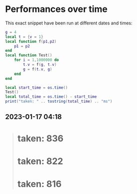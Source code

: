 # Performances over time

This exact snippet have been run at different dates and times:
```lua
g = 4
local t = {v = 1}
local function f(p1,p2)
	p1 = p2
end
local function Test()
	for i = 1,1000000 do
		t.v = f(g, t.v)
		g = f(t.v, g)
	end
end

local start_time = os.time()
Test()
local total_time = os.time() - start_time
print("taken: " .. tostring(total_time) .. "ms")
```



## 2023-01-17 04:18
> # taken: 836
> # taken: 822
> # taken: 816
